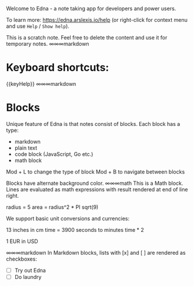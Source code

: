 Welcome to Edna - a note taking app for developers and power users.

To learn more: https://edna.arslexis.io/help (or right-click for context menu and use `Help` / `Show help`).

This is a scratch note. Feel free to delete the content and use it for temporary notes.
∞∞∞markdown
# Keyboard shortcuts:

{{keyHelp}}
∞∞∞markdown
# Blocks

Unique feature of Edna is that notes consist of blocks. Each block has a type:
* markdown
* plain text
* code block (JavaScript, Go etc.)
* math block

Mod + L to change the type of block
Mod + B to navigate between blocks

Blocks have alternate background color.
∞∞∞math
This is a Math block. Lines are evaluated as math expressions with result rendered at end of line right.

radius = 5
area = radius^2 * PI
sqrt(9)

We support basic unit conversions and currencies:

13 inches in cm
time = 3900 seconds to minutes
time * 2

1 EUR in USD

∞∞∞markdown
In Markdown blocks, lists with [x] and [ ] are rendered as checkboxes:

- [ ] Try out Edna
- [ ] Do laundry
